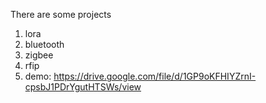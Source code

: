 There are some projects
1. lora
2. bluetooth
3. zigbee
4. rfip
5. demo: https://drive.google.com/file/d/1GP9oKFHIYZrnI-cpsbJ1PDrYgutHTSWs/view
